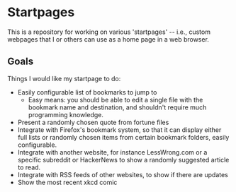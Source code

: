# Startpages

This is a repository for working on various 'startpages' -- i.e., custom webpages that I or others can use as a home page in a web browser.

## Goals

Things I would like my startpage to do:
  - Easily configurable list of bookmarks to jump to
    - Easy means: you should be able to edit a single file with the bookmark name and destination, and shouldn't require much programming knowledge.
  - Present a randomly chosen quote from fortune files
  - Integrate with Firefox's bookmark system, so that it can display either full lists or randomly chosen items from certain bookmark folders, easily configurable.
  - Integrate with another website, for instance LessWrong.com or a specific subreddit or HackerNews to show a randomly suggested article to read.
  - Integrate with RSS feeds of other websites, to show if there are updates
  - Show the most recent xkcd comic


